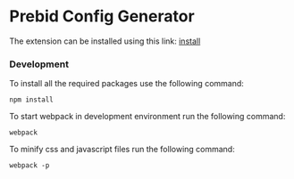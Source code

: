 # Prebid Config Generator

The extension can be installed using this link:
[install](https://chrome.google.com/webstore/detail/prebid-config-creator/abgpoajfblkkjjhbdebjcfjglcobalma)

### Development

To install all the required packages use the following command:

`npm install`  

To start webpack in development environment run the following command:

`webpack`

To minify css and javascript files run the following command:

`webpack -p`
